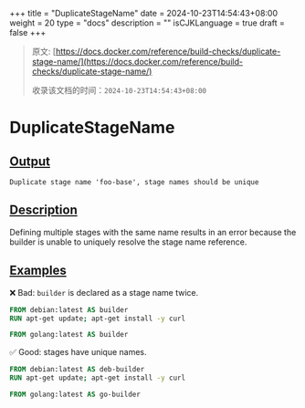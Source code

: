 +++
title = "DuplicateStageName"
date = 2024-10-23T14:54:43+08:00
weight = 20
type = "docs"
description = ""
isCJKLanguage = true
draft = false
+++

> 原文: [https://docs.docker.com/reference/build-checks/duplicate-stage-name/](https://docs.docker.com/reference/build-checks/duplicate-stage-name/)
>
> 收录该文档的时间：`2024-10-23T14:54:43+08:00`

# DuplicateStageName

## [Output](https://docs.docker.com/reference/build-checks/duplicate-stage-name/#output)



```text
Duplicate stage name 'foo-base', stage names should be unique
```

## [Description](https://docs.docker.com/reference/build-checks/duplicate-stage-name/#description)

Defining multiple stages with the same name results in an error because the builder is unable to uniquely resolve the stage name reference.

## [Examples](https://docs.docker.com/reference/build-checks/duplicate-stage-name/#examples)

❌ Bad: `builder` is declared as a stage name twice.



```dockerfile
FROM debian:latest AS builder
RUN apt-get update; apt-get install -y curl

FROM golang:latest AS builder
```

✅ Good: stages have unique names.



```dockerfile
FROM debian:latest AS deb-builder
RUN apt-get update; apt-get install -y curl

FROM golang:latest AS go-builder
```
